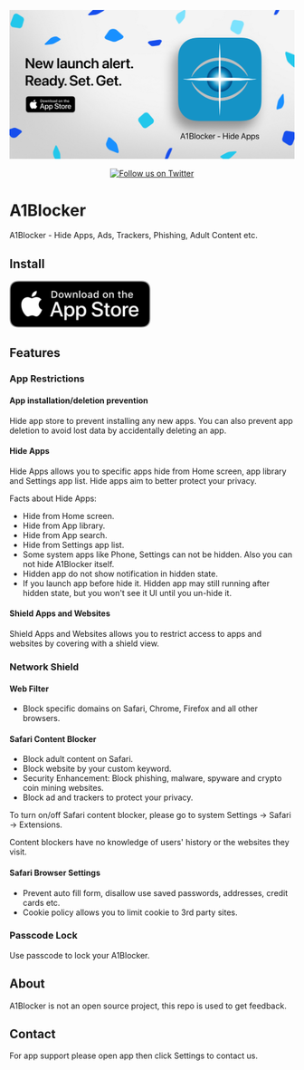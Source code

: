 <p align="center"> 
  <a href="https://apps.apple.com/app/id1645472970">
    <img src="static/a1blocker-en-1200x628.png" alt="A1Blocker" style="width: 800px; " />
  </a>
</p>
<p align="center">
  <a href="https://twitter.com/flinteger">
    <img src="https://img.shields.io/badge/@flinteger-blue?logo=Twitter" alt="Follow us on Twitter" />
  </a>
</p>

# A1Blocker

A1Blocker - Hide Apps, Ads, Trackers, Phishing, Adult Content etc.

## Install

<a href="https://apps.apple.com/app/id1645472970" style="display: inline-block; overflow: hidden; border-radius: 13px; width: 250px; height: 83px;">
  <img src="static/appstore.svg" alt="Download on the App Store" style="border-radius: 13px; width: 250px; height: 83px;" />
  <img src="static/a1blocker-qrcode.jpg" style="width: 100px"/>
</a>

## Features

### App Restrictions

#### App installation/deletion prevention

Hide app store to prevent installing any new apps. You can also prevent app deletion to avoid lost data by accidentally deleting an app.

#### Hide Apps

Hide Apps allows you to specific apps hide from Home screen, app library and Settings app list. Hide apps aim to better protect your privacy.

Facts about Hide Apps:

- Hide from Home screen.
- Hide from App library.
- Hide from App search.
- Hide from Settings app list.
- Some system apps like Phone, Settings can not be hidden. Also you can not hide A1Blocker itself.
- Hidden app do not show notification in hidden state.
- If you launch app before hide it.
  Hidden app may still running after hidden state, but you won't see it UI until you un-hide it.

#### Shield Apps and Websites

Shield Apps and Websites allows you to restrict access to apps and websites by covering with a shield view.

### Network Shield

#### Web Filter

- Block specific domains on Safari, Chrome, Firefox and all other browsers.

#### Safari Content Blocker

- Block adult content on Safari.
- Block website by your custom keyword.
- Security Enhancement: Block phishing, malware, spyware and crypto coin mining websites.
- Block ad and trackers to protect your privacy.

To turn on/off Safari content blocker, please go to system Settings -> Safari -> Extensions.

Content blockers have no knowledge of users' history or the websites they visit.

#### Safari Browser Settings

- Prevent auto fill form, disallow use saved passwords, addresses, credit cards etc.
- Cookie policy allows you to limit cookie to 3rd party sites.

### Passcode Lock

Use passcode to lock your A1Blocker.

## About

A1Blocker is not an open source project, this repo is used to get feedback.

## Contact

For app support please open app then click Settings to contact us.
